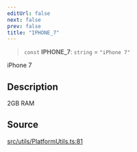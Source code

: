 ```yaml
---
editUrl: false
next: false
prev: false
title: "IPHONE_7"
---
```


> `const` **IPHONE\_7**: `string` = `"iPhone 7"`

iPhone 7

## Description

2GB RAM

## Source

[src/utils/PlatformUtils.ts:81](https://github.com/relishinc/dill-pixel/blob/543438455c9a47928084300159416186c2aa1095/src/utils/PlatformUtils.ts#L81)
